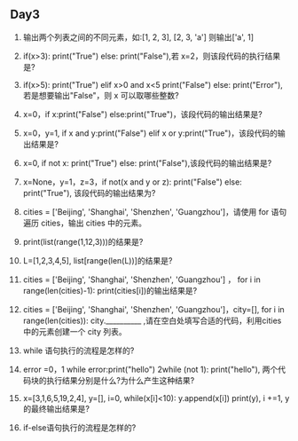 ## Day3

1. 输出两个列表之间的不同元素，如:[1, 2, 3], [2, 3, 'a'] 则输出['a', 1]

2. if(x>3): print("True") else: print("False"),若 x=2，则该段代码的执行结果是?

3. if(x>5): print("True") elif x>0 and x<5 print("False") else: print("Error"), 若是想要输出"False"，则 x 可以取哪些整数?

4. x=0，if x:print("False") else:print("True")，该段代码的输出结果是?

5. x=0，y=1, if x and y:print("False") elif x or y:print("True")，该段代码的输出结果是?

6. x=0, if not x: print("True") else: print("False"),该段代码的输出结果是?

7. x=None，y=1，z=3，if not(x and y or z): print("False") else: print("True"), 该段代码的输出结果为?

8. cities = ['Beijing', 'Shanghai', 'Shenzhen', 'Guangzhou']，请使用 for 语句遍历 cities，输出 cities 中的元素。

9. print(list(range(1,12,3)))的结果是?

10. L=[1,2,3,4,5], list[range(len(L))]的结果是?

11. cities = ['Beijing', 'Shanghai', 'Shenzhen', 'Guangzhou'] ， for i in range(len(cities)-1): print(cities[i])的输出结果是?

12. cities = ['Beijing', 'Shanghai', 'Shenzhen', 'Guangzhou']，city=[], for i in range(len(cities)): city.__________ ,请在空白处填写合适的代码，利用cities 中的元素创建一个 city 列表。

13. while 语句执行的流程是怎样的?

14. error =0，1 while error:print("hello") 2while (not 1): print("hello"), 两个代码块的执行结果分别是什么?为什么产生这种结果?

15. x=[3,1,6,5,19,2,4], y=[], i=0, while(x[i]<10): y.append(x[i]) print(y), i +=1, y 的最终输出结果是?

16. if-else语句执行的流程是怎样的?

